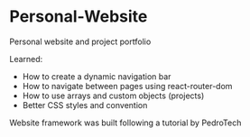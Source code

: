 # Personal-Website

Personal website and project portfolio

Learned:
+ How to create a dynamic navigation bar 
+ How to navigate between pages using react-router-dom
+ How to use arrays and custom objects (projects)
+ Better CSS styles and convention  

Website framework was built following a tutorial by PedroTech
